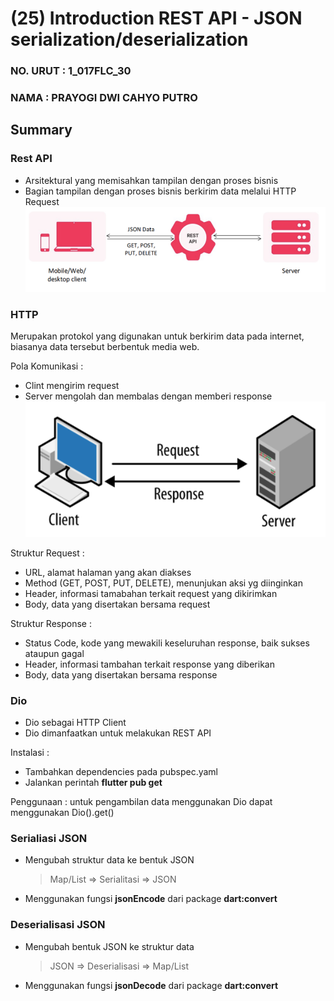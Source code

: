 # (25) Introduction REST API - JSON serialization/deserialization

### NO. URUT : 1_017FLC_30

### NAMA : PRAYOGI DWI CAHYO PUTRO

## Summary

### **Rest API**
- Arsitektural yang memisahkan tampilan dengan proses bisnis
- Bagian tampilan dengan proses bisnis berkirim data melalui HTTP Request
![Pict1](screenshot/restapi.png)

### **HTTP**
Merupakan protokol yang digunakan untuk berkirim data pada internet, biasanya data tersebut berbentuk media web.

Pola Komunikasi : 
- Clint mengirim request
- Server mengolah dan membalas dengan memberi response
![Pict1](screenshot/http.png)

Struktur Request :
- URL, alamat halaman yang akan diakses
- Method (GET, POST, PUT, DELETE), menunjukan aksi yg diinginkan
- Header, informasi tamabahan terkait request yang dikirimkan
- Body, data yang disertakan bersama request

Struktur Response : 
- Status Code, kode yang mewakili keseluruhan response, baik sukses ataupun gagal
- Header, informasi tambahan terkait response yang diberikan
- Body, data yang disertakan bersama response

### **Dio**
- Dio sebagai HTTP Client
- Dio dimanfaatkan untuk melakukan REST API

Instalasi :
- Tambahkan dependencies pada pubspec.yaml
- Jalankan perintah **flutter pub get**

Penggunaan : 
untuk pengambilan data menggunakan Dio dapat menggunakan Dio().get()

### **Serialiasi JSON**
- Mengubah struktur data ke bentuk JSON
    >Map/List => Serialitasi => JSON

- Menggunakan fungsi **jsonEncode** dari package **dart:convert**

### **Deserialisasi JSON**
- Mengubah bentuk JSON ke struktur data
    >JSON => Deserialisasi => Map/List
- Menggunakan fungsi **jsonDecode** dari package **dart:convert**
